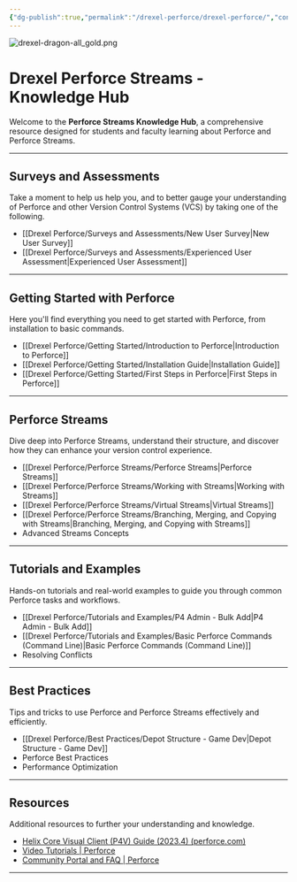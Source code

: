 ```yaml
---
{"dg-publish":true,"permalink":"/drexel-perforce/drexel-perforce/","contentClasses":"drexel","tags":["gardenEntry"]}
---
```


![drexel-dragon-all_gold.png](/img/user/Drexel%20Perforce/All%20Media/drexel-dragon-all_gold.png)
# Drexel Perforce Streams - Knowledge Hub

Welcome to the **Perforce Streams Knowledge Hub**, a comprehensive resource designed for students and faculty learning about Perforce and Perforce Streams. 

---
## Surveys and Assessments

Take a moment to help us help you, and to better gauge your understanding of Perforce and other Version Control Systems (VCS) by taking one of the following.

- [[Drexel Perforce/Surveys and Assessments/New User Survey\|New User Survey]]
- [[Drexel Perforce/Surveys and Assessments/Experienced User Assessment\|Experienced User Assessment]]

---
## Getting Started with Perforce

Here you'll find everything you need to get started with Perforce, from installation to basic commands.

- [[Drexel Perforce/Getting Started/Introduction to Perforce\|Introduction to Perforce]]
- [[Drexel Perforce/Getting Started/Installation Guide\|Installation Guide]]
- [[Drexel Perforce/Getting Started/First Steps in Perforce\|First Steps in Perforce]]

---

## Perforce Streams

Dive deep into Perforce Streams, understand their structure, and discover how they can enhance your version control experience.

- [[Drexel Perforce/Perforce Streams/Perforce Streams\|Perforce Streams]]
- [[Drexel Perforce/Perforce Streams/Working with Streams\|Working with Streams]]
- [[Drexel Perforce/Perforce Streams/Virtual Streams\|Virtual Streams]]
- [[Drexel Perforce/Perforce Streams/Branching, Merging, and Copying with Streams\|Branching, Merging, and Copying with Streams]]
- Advanced Streams Concepts

---

## Tutorials and Examples

Hands-on tutorials and real-world examples to guide you through common Perforce tasks and workflows.

- [[Drexel Perforce/Tutorials and Examples/P4 Admin - Bulk Add\|P4 Admin - Bulk Add]]
- [[Drexel Perforce/Tutorials and Examples/Basic Perforce Commands (Command Line)\|Basic Perforce Commands (Command Line)]]
- Resolving Conflicts

---

## Best Practices

Tips and tricks to use Perforce and Perforce Streams effectively and efficiently.

- [[Drexel Perforce/Best Practices/Depot Structure - Game Dev\|Depot Structure - Game Dev]]
- Perforce Best Practices
- Performance Optimization

---

## Resources

Additional resources to further your understanding and knowledge.

- [Helix Core Visual Client (P4V) Guide (2023.4) (perforce.com)](https://www.perforce.com/manuals/p4v/Content/P4V/about.whatsnew.html#What's_new_in_the_P4V_guide)
- [Video Tutorials | Perforce](https://www.perforce.com/support/video-tutorials?field_product_target_id=459&field_role_target_id=337)
- [Community Portal and FAQ | Perforce](https://www.perforce.com/support/community-portal-faq)

---
